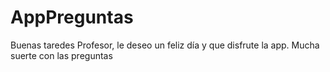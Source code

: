 # AppPreguntas
Buenas taredes Profesor, le deseo un feliz día y que disfrute la app.
Mucha suerte con las preguntas
